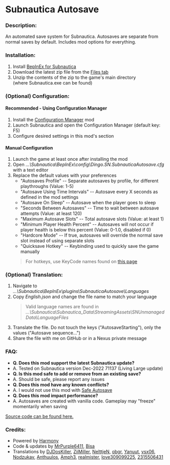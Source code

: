 # **Subnautica Autosave**

### **Description:**

An automated save system for Subnautica. Autosaves are separate from normal saves by default. Includes mod options for everything.

### **Installation:**

1. Install [BepInEx for Subnautica](https://www.nexusmods.com/subnautica/mods/1108)
2. Download the latest zip file from the [Files tab](https://www.nexusmods.com/subnautica/mods/237/?tab=files)
3. Unzip the contents of the zip to the game's main directory (where Subnautica.exe can be found)

### **(Optional) Configuration:**

#### Recommended - Using Configuration Manager

1. Install the [Configuration Manager](https://www.nexusmods.com/subnautica/mods/1112) mod
2. Launch Subnautica and open the Configuration Manager (default key: F5)
3. Configure desired settings in this mod's section

#### Manual Configuration

1. Launch the game at least once after installing the mod
2. Open *...\Subnautica\BepInEx\config\Dingo.SN.SubnauticaAutosave.cfg* with a text editor
3. Replace the default values with your preferences
	- "Autosaves Profile" -- Separate autosaves by profile, for different playthroughs (Value: 1-5)
    - "Autosave Using Time Intervals" -- Autosave every X seconds as defined in the mod settings
	- "Autosave On Sleep" -- Autosave when the player goes to sleep
	- "Seconds Between Autosaves" -- Time to wait between autosave attempts (Value: at least 120)
    - "Maximum Autosave Slots"  -- Total autosave slots (Value: at least 1)
    - "Minimum Player Health Percent"  -- Autosaves will not occur if player health is below this percent (Value: 0-1.0, disabled if 0)
    - "Hardcore Mode"  -- If true, autosaves will override the normal save slot instead of using separate slots
	- "Quicksave Hotkey" -- Keybinding used to quickly save the game manually	
    > For hotkeys, use KeyCode names found on [this page](https://docs.unity3d.com/ScriptReference/KeyCode.html)

### **(Optional) Translation:**

1. Navigate to *...\Subnautica\BepInEx\plugins\SubnauticaAutosave\Languages*
2. Copy *English.json* and change the file name to match your language
    > Valid language names are found in *...\Subnautica\Subnautica_Data\StreamingAssets\SNUnmanagedData\LanguageFiles*
3. Translate the file. Do not touch the keys ("AutosaveStarting"), only the values ("Autosave sequence...")
4. Share the file with me on GitHub or in a Nexus private message

### **FAQ:**

- **Q. Does this mod support the latest Subnautica update?**
- A. Tested on Subnautica version Dec-2022 71137 (Living Large update)
- **Q. Is this mod safe to add or remove from an existing save?**
- A. Should be safe, please report any issues
- **Q. Does this mod have any known conflicts?**
- A. I would not use this mod with [Safe Autosave](https://www.nexusmods.com/subnautica/mods/94)
- **Q. Does this mod impact performance?**
- A. Autosaves are created with vanilla code. Gameplay may "freeze" momentarily when saving

[Source code can be found here.](https://github.com/DingoDjango/snAutosave)﻿

### **Credits:**

- Powered by [Harmony](https://github.com/pardeike/Harmony)
- Code & updates by [MrPurple6411](https://github.com/MrPurple6411), [Bisa](https://github.com/Bisa)
- Translations by [DJDosKiller](https://www.nexusmods.com/users/3737367), [ZiiMiller](https://www.nexusmods.com/users/30791070), [NelttjeN](https://www.nexusmods.com/users/53071371), [obgr](https://github.com/obgr), [Yanuut](https://github.com/Yanuut), [vsx06](https://www.nexusmods.com/users/10667357), [Nodzukav](https://www.nexusmods.com/users/54008122), [Anthuulos](https://www.nexusmods.com/users/116777063), [Amph3](https://www.nexusmods.com/users/140890058), [realmister](https://www.nexusmods.com/users/11833263), [love309099225](https://github.com/love309099225), [2315506431](https://github.com/2315506431)
